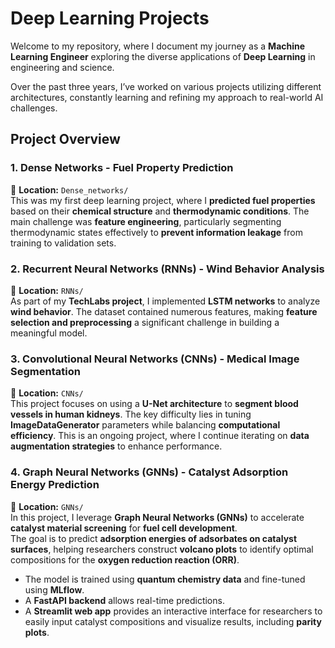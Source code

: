 # **Deep Learning Projects**
Welcome to my repository, where I document my journey as a **Machine Learning Engineer** exploring the diverse applications of **Deep Learning** in engineering and science.  

Over the past three years, I’ve worked on various projects utilizing different architectures, constantly learning and refining my approach to real-world AI challenges.  

## **Project Overview**
### **1. Dense Networks - Fuel Property Prediction**
📂 **Location:** `Dense_networks/`  
This was my first deep learning project, where I **predicted fuel properties** based on their **chemical structure** and **thermodynamic conditions**. The main challenge was **feature engineering**, particularly segmenting thermodynamic states effectively to **prevent information leakage** from training to validation sets.  

### **2. Recurrent Neural Networks (RNNs) - Wind Behavior Analysis**
📂 **Location:** `RNNs/`  
As part of my **TechLabs project**, I implemented **LSTM networks** to analyze **wind behavior**. The dataset contained numerous features, making **feature selection and preprocessing** a significant challenge in building a meaningful model.  

### **3. Convolutional Neural Networks (CNNs) - Medical Image Segmentation**
📂 **Location:** `CNNs/`  
This project focuses on using a **U-Net architecture** to **segment blood vessels in human kidneys**. The key difficulty lies in tuning **ImageDataGenerator** parameters while balancing **computational efficiency**. This is an ongoing project, where I continue iterating on **data augmentation strategies** to enhance performance.  

### **4. Graph Neural Networks (GNNs) - Catalyst Adsorption Energy Prediction**
📂 **Location:** `GNNs/`  
In this project, I leverage **Graph Neural Networks (GNNs)** to accelerate **catalyst material screening** for **fuel cell development**.  
The goal is to predict **adsorption energies of adsorbates on catalyst surfaces**, helping researchers construct **volcano plots** to identify optimal compositions for the **oxygen reduction reaction (ORR)**.  
- The model is trained using **quantum chemistry data** and fine-tuned using **MLflow**.  
- A **FastAPI backend** allows real-time predictions.  
- A **Streamlit web app** provides an interactive interface for researchers to easily input catalyst compositions and visualize results, including **parity plots**.  

